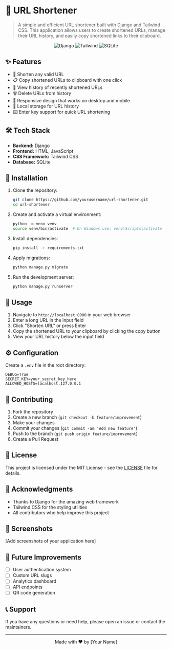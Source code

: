 # 🔗 URL Shortener

> A simple and efficient URL shortener built with Django and Tailwind CSS. This application allows users to create shortened URLs, manage their URL history, and easily copy shortened links to their clipboard.

<p align="center">
  <img src="https://img.shields.io/badge/Django-092E20?style=for-the-badge&logo=django&logoColor=white" alt="Django"/>
  <img src="https://img.shields.io/badge/Tailwind_CSS-38B2AC?style=for-the-badge&logo=tailwind-css&logoColor=white" alt="Tailwind"/>
  <img src="https://img.shields.io/badge/SQLite-07405E?style=for-the-badge&logo=sqlite&logoColor=white" alt="SQLite"/>
</p>

## ✨ Features

- 🔄 Shorten any valid URL
- 📋 Copy shortened URLs to clipboard with one click
- 📜 View history of recently shortened URLs
- 🗑️ Delete URLs from history
- 📱 Responsive design that works on desktop and mobile
- 💾 Local storage for URL history
- ⌨️ Enter key support for quick URL shortening

## 🛠️ Tech Stack

- **Backend:** Django
- **Frontend:** HTML, JavaScript
- **CSS Framework:** Tailwind CSS
- **Database:** SQLite

## 🚀 Installation

1. Clone the repository:

   ```bash
   git clone https://github.com/yourusername/url-shortener.git
   cd url-shortener
   ```

2. Create and activate a virtual environment:

   ```bash
   python -m venv venv
   source venv/bin/activate  # On Windows use: venv\Scripts\activate
   ```

3. Install dependencies:

   ```bash
   pip install -r requirements.txt
   ```

4. Apply migrations:

   ```bash
   python manage.py migrate
   ```

5. Run the development server:
   ```bash
   python manage.py runserver
   ```

## 📝 Usage

1. Navigate to `http://localhost:8000` in your web browser
2. Enter a long URL in the input field
3. Click "Shorten URL" or press Enter
4. Copy the shortened URL to your clipboard by clicking the copy button
5. View your URL history below the input field

## ⚙️ Configuration

Create a `.env` file in the root directory:

```env
DEBUG=True
SECRET_KEY=your_secret_key_here
ALLOWED_HOSTS=localhost,127.0.0.1
```

## 🤝 Contributing

1. Fork the repository
2. Create a new branch (`git checkout -b feature/improvement`)
3. Make your changes
4. Commit your changes (`git commit -am 'Add new feature'`)
5. Push to the branch (`git push origin feature/improvement`)
6. Create a Pull Request

## 📄 License

This project is licensed under the MIT License - see the [LICENSE](LICENSE) file for details.

## 🙏 Acknowledgments

- Thanks to Django for the amazing web framework
- Tailwind CSS for the styling utilities
- All contributors who help improve this project

## 📸 Screenshots

[Add screenshots of your application here]

## 🔮 Future Improvements

- [ ] User authentication system
- [ ] Custom URL slugs
- [ ] Analytics dashboard
- [ ] API endpoints
- [ ] QR code generation

## 📞 Support

If you have any questions or need help, please open an issue or contact the maintainers.

---

<p align="center">
  Made with ❤️ by [Your Name]
</p>
